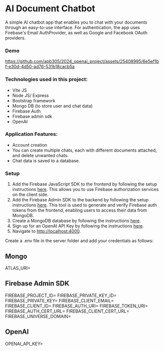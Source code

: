 # AI Document Chatbot

A simple AI chatbot app that enables you to chat with your documents through an easy-to-use interface.  For authentication, the app uses Firebase's Email AuthProvider, as well as Google and Facebook OAuth providers.

### Demo

https://github.com/apb305/2024_openai_project/assets/25408995/6e5ef1bf-e30d-4d50-ad76-531b18cacb5a



### Technologies used in this project:
* Vite JS
* Node JS/ Express
* Bootstrap framework
* Mongo DB (to store user and chat data)
* Firebase Auth
* Firebase admin sdk
* OpenAI

### Application Features:
* Account creation
* You can create multiple chats, each with different documents attached, and delete unwanted chats.
* Chat data is saved to a database.

### Setup
1. Add the Firebase JavaScript SDK to the frontend by following the setup instructions [here](https://firebase.google.com/docs/web/setup). This allows you to use Firebase authorization services on the client side.
2. Add the Firebase Admin SDK to the backend by following the setup instructions [here](https://firebase.google.com/docs/admin/setup). This tool is used to generate and verify Firebase auth tokens from the frontend, enabling users to access their data from MongoDB.
3. Create a MongoDB database by following the instructions [here](https://www.mongodb.com/products/platform/atlas-database).
4. Sign up for an OpenAI API Key by following the instructions [here](https://platform.openai.com/docs/overview).
5. Navigate to [http://localhost:4000](http://localhost:4000).

Create a .env file in the server folder and add your credentials as follows:

## Mongo
ATLAS_URI= 

## Firebase Admin SDK
FIREBASE_PROJECT_ID=
FIREBASE_PRIVATE_KEY_ID=
FIREBASE_PRIVATE_KEY=
FIREBASE_CLIENT_EMAIL=
FIREBASE_CLIENT_ID=
FIREBASE_AUTH_URI=
FIREBASE_TOKEN_URI=
FIREBASE_AUTH_CERT_URL=
FIREBASE_CLIENT_CERT_URL=
FIREBASE_UNIVERSE_DOMAIN=

## OpenAI
OPENAI_API_KEY=

